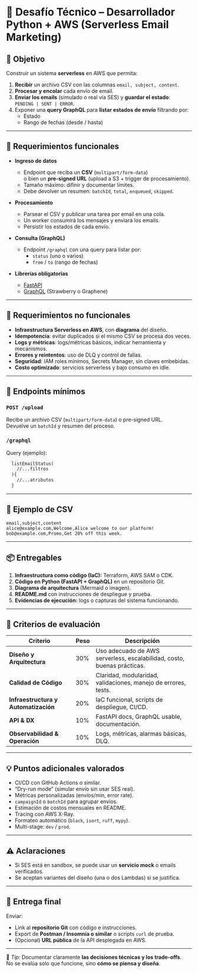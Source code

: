 # 🧪 Desafío Técnico – Desarrollador Python + AWS (Serverless Email Marketing)

## 🎯 Objetivo

Construir un sistema **serverless** en AWS que permita:

1. **Recibir** un archivo CSV con las columnas `email, subject, content`.
2. **Procesar y encolar** cada envío de email.
3. **Enviar los emails** (simulado o real vía SES) y **guardar el estado**:  
   `PENDING | SENT | ERROR`.
4. Exponer una **query GraphQL** para **listar estados de envío** filtrando por:
   - Estado
   - Rango de fechas (desde / hasta)

---

## 🧩 Requerimientos funcionales

- **Ingreso de datos**
  - Endpoint que reciba un **CSV** (`multipart/form-data`)  
    o bien un **pre-signed URL** (upload a S3 + trigger de procesamiento).
  - Tamaño máximo: difinir y documentar límites.
  - Debe devolver un resumen: `batchId`, `total`, `enqueued`, `skipped`.

- **Procesamiento**
  - Parsear el CSV y publicar una tarea por email en una cola.
  - Un worker consumirá los mensajes y enviará los emails.
  - Persistir los estados de cada envío.

- **Consulta (GraphQL)**
  - Endpoint `/graphql` con una query para listar por:
    - `status` (uno o varios)
    - `from` / `to` (rango de fechas)

- **Librerías obligatorias**
  - [FastAPI](https://fastapi.tiangolo.com/)
  - [GraphQL](https://strawberry.rocks/) (Strawberry o Graphene)

---

## 🧱 Requerimientos no funcionales

- **Infraestructura Serverless en AWS**, con **diagrama** del diseño.
- **Idempotencia**: evitar duplicados si el mismo CSV se procesa dos veces.
- **Logs y métricas**: logs/métricas básicos, indicar herramienta y mecanismos.
- **Errores y reintentos**: uso de DLQ y control de fallas.
- **Seguridad**: IAM roles mínimos, Secrets Manager, sin claves embebidas.
- **Costo optimizado**: servicios serverless y bajo consumo en idle.

---

## 🚀 Endpoints mínimos

### `POST /upload`

Recibe un archivo CSV (`multipart/form-data`) o pre-signed URL.  
Devuelve un `batchId` y resumen del proceso.

### `/graphql`

Query (ejemplo):

```graphql
  listEmailStatus(
    //...filtros
  ){
    //...atributos
  }
```

---

## 📄 Ejemplo de CSV

```csv
email,subject,content
alice@example.com,Welcome,Alice welcome to our platform!
bob@example.com,Promo,Get 20% off this week.
```

---

## 📦 Entregables

1. **Infraestructura como código (IaC):** Terraform, AWS SAM o CDK.
2. **Código en Python (FastAPI + GraphQL)** en un repositorio Git.
3. **Diagrama de arquitectura** (Mermaid o imagen).
4. **README.md** con instrucciones de despliegue y prueba.
5. **Evidencias de ejecución:** logs o capturas del sistema funcionando.

---

## 🧮 Criterios de evaluación

| Criterio | Peso | Descripción |
|----------|------|-------------|
| **Diseño y Arquitectura** | 30% | Uso adecuado de AWS serverless, escalabilidad, costo, buenas prácticas. |
| **Calidad de Código** | 30% | Claridad, modularidad, validaciones, manejo de errores, tests. |
| **Infraestructura y Automatización** | 20% | IaC funcional, scripts de despliegue, CI/CD. |
| **API & DX** | 10% | FastAPI docs, GraphQL usable, documentación. |
| **Observabilidad & Operación** | 10% | Logs, métricas, alarmas básicas, DLQ. |

---

## 💡 Puntos adicionales valorados

- CI/CD con GitHub Actions o similar.  
- “Dry-run mode” (simular envío sin usar SES real).  
- Métricas personalizadas (envíos/min, error rate).  
- `campaignId` o `batchId` para agrupar envíos.  
- Estimación de costos mensuales en README.  
- Tracing con AWS X-Ray.  
- Formateo automático (`black`, `isort`, `ruff`, `mypy`).  
- Multi-stage: `dev` / `prod`.

---

## ⚠️ Aclaraciones

- Si SES está en sandbox, se puede usar un **servicio mock** o emails verificados.
- Se aceptan variantes del diseño (una o dos Lambdas) si se justifica.

---

## 📨 Entrega final

Enviar:
- Link al **repositorio Git** con código e instrucciones.  
- Export de **Postman / Insomnia o similar** o scripts `curl` de prueba.  
- (Opcional) **URL pública** de la API desplegada en AWS.

---

💬 *Tip:* Documentar claramente **las decisiones técnicas y los trade-offs**.  
No se evalúa solo que funcione, sino **cómo se piensa y diseña**.
